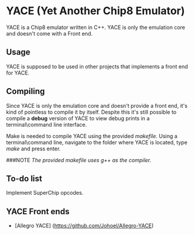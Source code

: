 YACE (Yet Another Chip8 Emulator)
=================================
YACE is a Chip8 emulator written in C++. YACE is only the emulation core and doesn't come with a Front end.

Usage
-----
YACE is supposed to be used in other projects that implements a front end for YACE.

Compiling
---------
Since YACE is only the emulation core and doesn't provide a front end, it's kind of pointless to compile it by itself. Despite this it's still possible to compile a **debug** version of YACE to view debug prints in a terminal\command line interface.

Make is needed to compile YACE using the provided *makefile*. Using a terminal\command line, navigate to the folder where YACE is located, type *make* and press enter.

###NOTE
*The provided makefile uses g++ as the compiler.*

To-do list
----------
Implement SuperChip opcodes.

YACE Front ends
---------
+ [Allegro YACE] (https://github.com/Johoel/Allegro-YACE)
